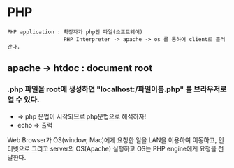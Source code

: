 # PHP

```
PHP application : 확장자가 php인 파일(소프트웨어)
                  PHP Interpreter -> apache -> os 를 통하여 client로 흘러 간다.
```

## apache -> htdoc : document root   
### .php 파일을 root에 생성하면 "localhost:/파일이름.php" 를 브라우저로 열 수 있다.

* <?php?> => php 문법이 시작되므로 php문법으로 해석하자!
* echo => 출력

Web Browser가 OS(window, Mac)에게 요청한 일을 LAN을 이용하여 이동하고, 인터넷으로 그리고 server의 OS(Apache) 실행하고
OS는 PHP engine에게 요청을 전달한다. 






                  
